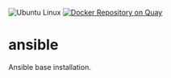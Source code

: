 ![Ubuntu Linux](https://img.shields.io/badge/tested-ubuntu-green.svg) [![Docker Repository on Quay](https://quay.io/repository/suckowbiz/ansible-base/status "Docker Repository on Quay")](https://quay.io/repository/suckowbiz/ansible-base)

# ansible

Ansible base installation.